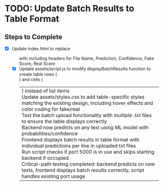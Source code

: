 # TODO: Update Batch Results to Table Format

## Steps to Complete

- [x] Update index.html to replace <ul id="resultsList"> with <table id="resultsTable"> including headers for File Name, Prediction, Confidence, Fake Score, Real Score
- [x] Update assets/script.js to modify displayBatchResults function to create table rows (<tr>) and cells (<td>) instead of list items
- [x] Update assets/styles.css to add table-specific styles matching the existing design, including hover effects and color coding for fake/real
- [x] Test the batch upload functionality with multiple .txt files to ensure the table displays correctly
- [x] Backend now predicts on any text using ML model with probabilities/confidence
- [x] Frontend displays batch results in table format with individual predictions per line in uploaded txt files
- [x] Run script checks if port 5000 is in use and skips starting backend if occupied
- [x] Critical-path testing completed: backend predicts on new texts, frontend displays batch results correctly, script handles existing port usage
